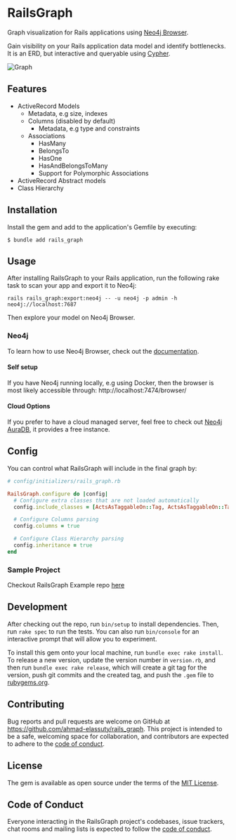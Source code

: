 # RailsGraph

Graph visualization for Rails applications using [Neo4j Browser](https://neo4j.com/docs/browser-manual/current/). 

Gain visibility on your Rails application data model and identify bottlenecks. It is an ERD, but interactive and queryable using [Cypher](https://neo4j.com/developer/cypher/).

![Graph](graph.svg "Graph")

## Features

- ActiveRecord Models
    - Metadata, e.g size, indexes
    - Columns (disabled by default)
        - Metadata, e.g type and constraints
    - Associations
        - HasMany
        - BelongsTo
        - HasOne
        - HasAndBelongsToMany
        - Support for Polymorphic Associations
- ActiveRecord Abstract models
- Class Hierarchy

## Installation

Install the gem and add to the application's Gemfile by executing:

    $ bundle add rails_graph

## Usage

After installing RailsGraph to your Rails application, run the following rake task to scan your app and export it to Neo4j:

```
rails rails_graph:export:neo4j -- -u neo4j -p admin -h neo4j://localhost:7687
```

Then explore your model on Neo4j Browser.

### Neo4j

To learn how to use Neo4j Browser, check out the [documentation](https://neo4j.com/docs/browser-manual/current/visual-tour/).

#### Self setup
If you have Neo4j running locally, e.g using Docker, then the browser is most likely accessible through: http://localhost:7474/browser/

#### Cloud Options
If you prefer to have a cloud managed server, feel free to check out [Neo4j AuraDB](https://neo4j.com/cloud/platform/aura-graph-database/), it provides a free instance.

## Config

You can control what RailsGraph will include in the final graph by:

```ruby
# config/initializers/rails_graph.rb

RailsGraph.configure do |config|
  # Configure extra classes that are not loaded automatically
  config.include_classes = [ActsAsTaggableOn::Tag, ActsAsTaggableOn::Tagging]

  # Configure Columns parsing
  config.columns = true

  # Configure Class Hierarchy parsing
  config.inheritance = true
end
```

### Sample Project

Checkout RailsGraph Example repo [here](https://github.com/ahmad-elassuty/rails_graph_example)

## Development

After checking out the repo, run `bin/setup` to install dependencies. Then, run `rake spec` to run the tests. You can also run `bin/console` for an interactive prompt that will allow you to experiment.

To install this gem onto your local machine, run `bundle exec rake install`. To release a new version, update the version number in `version.rb`, and then run `bundle exec rake release`, which will create a git tag for the version, push git commits and the created tag, and push the `.gem` file to [rubygems.org](https://rubygems.org).

## Contributing

Bug reports and pull requests are welcome on GitHub at https://github.com/ahmad-elassuty/rails_graph. This project is intended to be a safe, welcoming space for collaboration, and contributors are expected to adhere to the [code of conduct](https://github.com/ahmad-elassuty/rails_graph/blob/master/CODE_OF_CONDUCT.md).

## License

The gem is available as open source under the terms of the [MIT License](https://opensource.org/licenses/MIT).

## Code of Conduct

Everyone interacting in the RailsGraph project's codebases, issue trackers, chat rooms and mailing lists is expected to follow the [code of conduct](https://github.com/ahmad-elassuty/rails_graph/blob/master/CODE_OF_CONDUCT.md).
